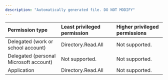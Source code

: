 ```yaml
---
description: "Automatically generated file. DO NOT MODIFY"
---
```


|Permission type|Least privileged permission|Higher privileged permissions|
|:---|:---|:---|
|Delegated (work or school account)|Directory.Read.All|Not supported.|
|Delegated (personal Microsoft account)|Not supported.|Not supported.|
|Application|Directory.Read.All|Not supported.|

